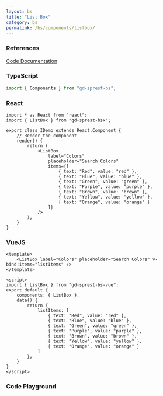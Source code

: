```yaml
---
layout: bs
title: "List Box"
category: bs
permalink: /bs/components/listbox/
---
```


### References

<div class="bs">
    <div class="list-group">
        <a class="list-group-item list-group-item-action" href="/docs/sprest-bs/modules/_components_listbox_d_.html">Code Documentation</a>
    </div>
</div>

### TypeScript

```ts
import { Components } from "gd-sprest-bs";
```

### React

```tsx
import * as React from "react";
import { ListBox } from "gd-sprest-bsx";

export class IDemo extends React.Component {
    // Render the component
    render() {
        return (
            <ListBox
                label="Colors"
                placeholder="Search Colors"
                items={[
                    { text: "Red", value: "red" },
                    { text: "Blue", value: "blue" },
                    { text: "Green", value: "green" },
                    { text: "Purple", value: "purple" },
                    { text: "Brown", value: "brown" },
                    { text: "Yellow", value: "yellow" },
                    { text: "Orange", value: "orange" }
                ]}
            />
        );
    }
}
```

### VueJS

```vue
<template>
    <ListBox label="Colors" placeholder="Search Colors" v-bind:items="listItems" />
</template>

<script>
import { ListBox } from "gd-sprest-bs-vue";
export default {
    components: { ListBox },
    data() {
        return {
            listItems: [
                { text: "Red", value: "red" },
                { text: "Blue", value: "blue" },
                { text: "Green", value: "green" },
                { text: "Purple", value: "purple" },
                { text: "Brown", value: "brown" },
                { text: "Yellow", value: "yellow" },
                { text: "Orange", value: "orange" }
            ]
        };
    }
}
</script>
```

### Code Playground

<div id="playground" class="bs"></div>
<script type="text/javascript">
    // Wait for the page to load
    window.addEventListener("load", function() {
        // Create the code editor
        var editor = CodeEditor(document.getElementById("playground"), true, [
            '// Create the list box',
            'Components.ListBox({',
            '\tel: app,',
            '\tlabel: "Colors",',
            '\tplaceholder: "Search Colors",',
            '\titems: [',
            '\t\t{ text: "Red", value: "red" },',
            '\t\t{ text: "Blue", value: "blue" },',
            '\t\t{ text: "Green", value: "green" },',
            '\t\t{ text: "Purple", value: "purple" },',
            '\t\t{ text: "Brown", value: "brown" },',
            '\t\t{ text: "Yellow", value: "yellow" },',
            '\t\t{ text: "Orange", value: "orange" }',
            '\t]',
            '});'
        ].join('\n'));
    });
</script>